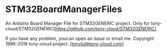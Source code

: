 # STM32BoardManagerFiles
An Arduino Board Manager File for STM32GENERIC project.
Only for tony-cloud/STM32GENERIC[https://github.com/tony-cloud/STM32GENERIC].


If you have any problem, youcan open an issue or email me.
Copyright 1996-2018 tony-cloud project. [tonylu@tony-cloud.com]
